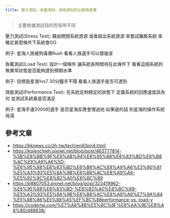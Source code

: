 ```yaml
---
title: 壓力測試、負載測試、效能測試的比較與差異
---
```


> 主要依據測試目的而有所不同

壓力測試(Stress Test): 藉由關閉系統資源 或者超出系統資源 來嘗試癱瘓系統 來確定甚麼條件下系統會GG

例子: 星海人族被狗毒爆Rush 看看人族選手可以撐幾波

負載測試(Load Test): 設計一個條件 讓系統長時間待在此條件下 看看這個系統的無異常狀態是否能夠達到預期水準

例子: 目標是星海1vs7 30分鐘手不殘 看看人族選手是否可達到

效能測試(Performance Test): 在系統足夠穩定的狀態下 定義系統的回應速度該為何 並測試系統看是否滿足

例子: 星海手速2000的選手 是否星海反應會慢過他 如果是的話 則星海的操作系統母湯

## 參考文章

* https://kknews.cc/zh-tw/tech/en63pn4.html
* https://kojenchieh.pixnet.net/blog/post/463777814-%5B%E8%BB%9F%E9%AB%94%E6%95%88%E8%83%BD%E6%B8%AC%E8%A9%A6%5D-%E6%95%88%E8%83%BD%E6%B8%AC%E8%A9%A6%E3%80%81%E5%A3%93%E5%8A%9B%E6%B8%AC%E8%A9%A6-%E5%92%8C%E8%B2%A0%E8%BC%89
* https://b8807053.pixnet.net/blog/post/323419962-%E6%95%88%E8%83%BD-%E8%B2%A0%E8%BC%89-%E5%A3%93%E5%8A%9B%E6%B8%AC%E8%A9%A6%E7%9A%84%E5%88%86%E5%88%A5%EF%BC%88performance-vs.-load-v
* https://codertw.com/%E7%A8%8B%E5%BC%8F%E8%AA%9E%E8%A8%80/488838/

<disqus />
